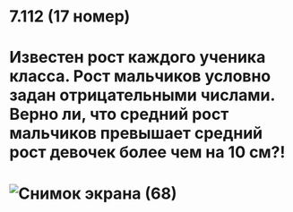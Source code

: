 # 7.112 (17 номер)
# Известен рост каждого ученика класса. Рост мальчиков условно задан отрицательными числами. Верно ли, что средний рост мальчиков превышает средний рост девочек более чем на 10 см?!
# ![Снимок экрана (68)](https://user-images.githubusercontent.com/115945562/205559017-a14c8490-b955-43c9-a09b-4cb589d5af47.png)

